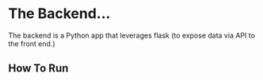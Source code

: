 # The Backend...

The backend is a Python app that leverages flask (to expose data via API to the front end.)

## How To Run 